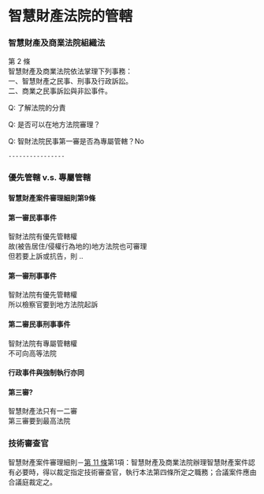 # 智慧財產法院的管轄

### 智慧財產及商業法院組織法

第 2 條\
智慧財產及商業法院依法掌理下列事務：\
一、智慧財產之民事、刑事及行政訴訟。\
二、商業之民事訴訟與非訟事件。



Q: 了解法院的分責

Q: 是否可以在地方法院審理？

Q: 智財法院民事第一審是否為專屬管轄？No

`----------------`

### 優先管轄 v.s. 專屬管轄

#### 智慧財產案件審理細則第9條

#### 第一審民事事件

智財法院有優先管轄權\
故(被告居住/侵權行為地的)地方法院也可審理\
但若要上訴或抗告，則 ..

#### 第一審刑事事件

智財法院有優先管轄權\
所以檢察官要到地方法院起訴

#### 第二審民事刑事事件

智財法院有專屬管轄權\
不可向高等法院

#### 行政事件與強制執行亦同

#### 第三審?

智慧財產法只有一二審\
第三審要到最高法院

### 技術審查官

智慧財產案件審理細則－[第 11 條](https://law.moj.gov.tw/LawClass/LawSingle.aspx?pcode=A0030222\&flno=11)第1項：智慧財產及商業法院辦理智慧財產案件認有必要時，得以裁定指定技術審查官，執行本法第四條所定之職務；合議案件應由合議庭裁定之。
